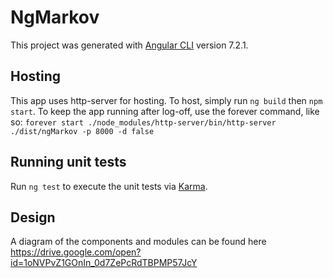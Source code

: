# NgMarkov

This project was generated with [Angular CLI](https://github.com/angular/angular-cli) version 7.2.1.

## Hosting
This app uses http-server for hosting. To host, simply run `ng build` then `npm start`. To keep the app running after log-off, use the forever command, like so: `forever start ./node_modules/http-server/bin/http-server ./dist/ngMarkov -p 8000 -d false`

## Running unit tests

Run `ng test` to execute the unit tests via [Karma](https://karma-runner.github.io).

## Design
A diagram of the components and modules can be found here https://drive.google.com/open?id=1oNVPvZ1GOnIn_0d7ZePcRdTBPMP57JcY

